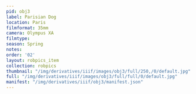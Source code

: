```yaml
---
pid: obj3
label: Parisian Dog
location: Paris
filmformat: 35mm
camera: Olympus XA
filmtype: 
season: Spring
notes: 
order: '02'
layout: robpics_item
collection: robpics
thumbnail: "/img/derivatives/iiif/images/obj3/full/250,/0/default.jpg"
full: "/img/derivatives/iiif/images/obj3/full/full/0/default.jpg"
manifest: "/img/derivatives/iiif/obj3/manifest.json"
---
```

